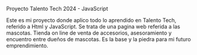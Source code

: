 Proyecto Talento Tech 2024 - JavaScript 

Este es mi proyecto donde aplico todo lo aprendido en Talento Tech, referido a Html y JavaScript. Se trata de una pagina web referida a las mascotas. Tienda on line de venta de accesorios, asesoramiento y encuentro entre dueños de mascotas.
Es la base y la piedra para mi futuro emprendimiento.